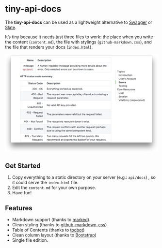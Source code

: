 # tiny-api-docs

The **tiny-api-docs** can be used as a lightweight alternative to [Swagger](https://swagger.io/) or [Slate](https://github.com/lord/slate).

It’s tiny because it needs just three files to work: the place when you write the content (`content.md`), the file with stylings (`github-markdown.css`), and the file that renders your docs (`index.html`).

![screenshot](screenshot.png)

## Get Started

1. Copy everything to a static directory on your server (e.g.: `api/docs`) , so it could serve the `index.html` file.
2. Edit the `content.md` for your own purpose.
3. Have fun!

## Features

* Markdown support (thanks to [marked](https://github.com/chjj/marked)).
* Clean styling (thanks to [github-markdown-css](https://github.com/sindresorhus/github-markdown-css))
* Table of Contents (thanks to [tocbot](https://github.com/tscanlin/tocbot))
* Clean column layout (thanks to [Bootstrap](http://getbootstrap.com))
* Single file edition.
